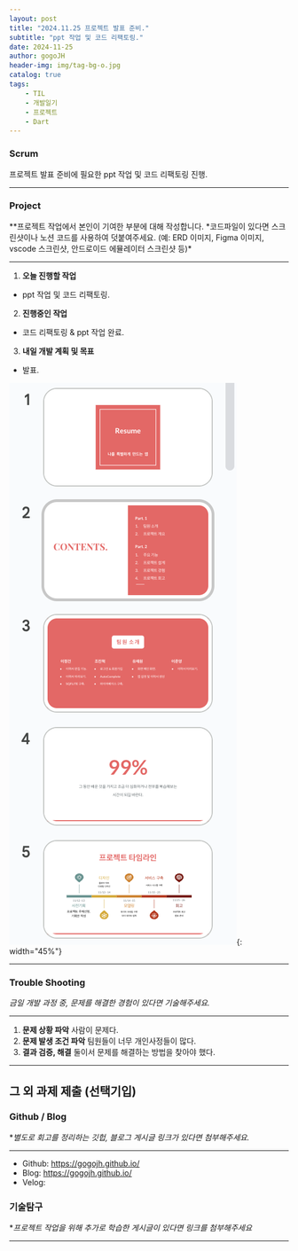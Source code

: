 ```yaml
---
layout: post
title: "2024.11.25 프로젝트 발표 준비."
subtitle: "ppt 작업 및 코드 리팩토링."
date: 2024-11-25
author: gogoJH
header-img: img/tag-bg-o.jpg
catalog: true
tags:
    - TIL
    - 개발일기
    - 프로젝트
    - Dart
---
```


### Scrum

프로젝트 발표 준비에 필요한 ppt 작업 및 코드 리팩토링 진행.

---

### Project

\**프로젝트 작업에서 본인이 기여한 부분에 대해 작성합니다.
*코드파일이 있다면 스크린샷이나 노션 코드를 사용하여 덧붙여주세요.
(예: ERD 이미지, Figma 이미지, vscode 스크린샷, 안드로이드 에뮬레이터 스크린샷 등)\*

---

1. **오늘 진행할 작업**

-   ppt 작업 및 코드 리팩토링.

2. **진행중인 작업**

-   코드 리팩토링 & ppt 작업 완료.

3. **내일 개발 계획 및 목표**

-   발표.

![발표자료](/img/ppt.png){: width="45%"}

---

### Trouble Shooting

_금일 개발 과정 중, 문제를 해결한 경험이 있다면 기술해주세요._

---

1. **문제 상황 파악**
   사람이 문제다.
2. **문제 발생 조건 파악**
   팀원들이 너무 개인사정들이 많다.
3. **결과 검증, 해결**
   둘이서 문제를 해결하는 방법을 찾아야 했다.

---

## 그 외 과제 제출 (선택기입)

### Github / Blog

\*_별도로 회고를 정리하는 깃헙, 블로그 게시글 링크가 있다면 첨부해주세요._

---

-   Github: https://gogojh.github.io/
-   Blog: https://gogojh.github.io/
-   Velog:

### 기술탐구

\*_프로젝트 작업을 위해 추가로 학습한 게시글이 있다면 링크를 첨부해주세요_

---
